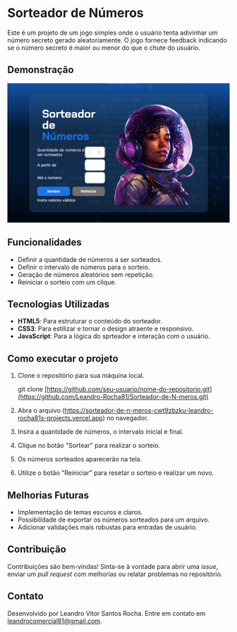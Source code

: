 # Sorteador de Números

Este é um projeto de um jogo simples onde o usuário tenta adivinhar um número secreto gerado aleatoriamente. O jogo fornece feedback indicando se o número secreto é maior ou menor do que o chute do usuário.

## Demonstração

![Demonstração do Sorteadorde Números](img/Exemplo.png)

## Funcionalidades

- Definir a quantidade de números a ser sorteados.
- Definir o intervalo de números para o sorteio.
- Geração de números aleatórios sem repetição.
- Reiniciar o sorteio com um clique.

## Tecnologias Utilizadas

- **HTML5**: Para estruturar o conteúdo do sorteador.
- **CSS3**: Para estilizar e tornar o design atraente e responsivo.
- **JavaScript**: Para a lógica do sprteador e interação com o usuário.

## Como executar o projeto

1. Clone o repositório para sua máquina local.

    git clone [https://github.com/seu-usuario/nome-do-repositorio.git](https://github.com/Leandro-Rocha81/Sorteador-de-N-meros.git)

2. Abra o arquivo (https://sorteador-de-n-meros-cwt9zbzku-leandro-rocha81s-projects.vercel.app) no navegador.
3. Insira a quantidade de números, o intervalo inicial e final.
4. Clique no botão "Sortear" para realizar o sorteio.
5. Os números sorteados aparecerão na tela.
6. Utilize o botão "Reiniciar" para resetar o sorteio e realizar um novo.

## Melhorias Futuras

- Implementação de temas escuros e claros.
- Possibilidade de exportar os números sorteados para um arquivo.
- Adicionar validações mais robustas para entradas de usuário.

## Contribuição

Contribuições são bem-vindas! Sinta-se à vontade para abrir uma *issue*, enviar um *pull request* com melhorias ou relatar problemas no repositório.

## Contato

Desenvolvido por Leandro Vitor Santos Rocha. Entre em contato em leandrocomercial81@gmail.com.